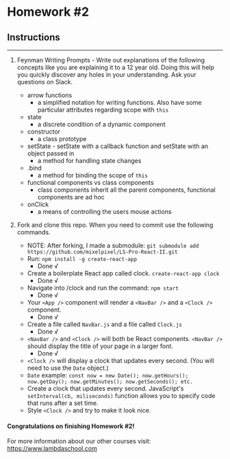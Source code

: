 # Homework #2

## Instructions
---
1. Feynman Writing Prompts - Write out explanations of the following concepts like you are explaining it to a 12 year old.  Doing this will help you quickly discover any holes in your understanding.  Ask your questions on Slack.

	* arrow functions
		* a simplified notation for writing functions. Also have some particular attributes regarding scope with `this`
	* state
		* a discrete condition of a dynamic component
	* constructor
		* a class prototype
	* setState - setState with a callback function and setState with an object passed in
		* a method for handling state changes
	* .bind
		* a method for binding the scope of `this`
	* functional components vs class components
		* class components inherit all the parent components, functional components are ad hoc
	* onClick
		* a means of controlling the users mouse actions


2. Fork and clone this repo.  When you need to commit use the following commands.
	- NOTE: After forking, I made a submodule: `git submodule add https://github.com/mixelpixel/LS-Pro-React-II.git`

	* Run: `npm install -g create-react-app`
		* Done √
	* Create a boilerplate React app called clock. `create-react-app clock`
		*  Done √
	* Navigate into /clock and run the command: `npm start`
		*  Done √
	* Your `<App />` component will render a `<NavBar />` and a `<Clock />` component.
		*  Done √
	* Create a file called `NavBar.js` and a file called `Clock.js`
		* Done √
	* `<NavBar />` and `<Clock />` will both be React components.  `<NavBar />` should display the title of your page in a larger font.
		* Done √
	* `<Clock />` will display a clock that updates every second.  (You will need to use the `Date` object.)
	* `Date` example: `const now = new Date(); now.getHours(); now.getDay(); now.getMinutes(); now.getSeconds(); etc.`
	* Create a clock that updates every second. JavaScript's `setInterval(cb, miliseconds)` function allows you to specify code that runs after a set time.
	* Style `<Clock />` and try to make it look nice.



#### Congratulations on finishing Homework #2!

For more information about our other courses visit: https://www.lambdaschool.com
